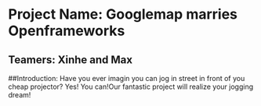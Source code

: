 # Project Name: Googlemap marries Openframeworks
## Teamers: Xinhe and Max
##Introduction:
Have you ever imagin you can jog in street in front of you cheap projector?
Yes! You can!Our fantastic project will realize your jogging dream!
